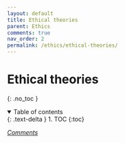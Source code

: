 ```yaml
---
layout: default
title: Ethical theories
parent: Ethics
comments: true
nav_order: 2
permalink: /ethics/ethical-theories/
---
```

# Ethical theories
{: .no_toc }
<details open markdown="block">
  <summary>
    Table of contents
  </summary>
  {: .text-delta }
1. TOC
{:toc}
</details>

[*Comments*]({{site.url}}{{page.url}}#comments)